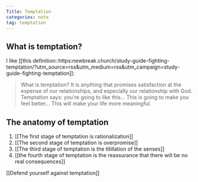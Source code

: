 ```yaml
---
Title: Temptation
categories: note
tag: temptation
---
```


## What is temptation? 

I like [[this definition::https:newbreak.church/study-guide-fighting-temptation/?utm_source=rss&utm_medium=rss&utm_campaign=study-guide-fighting-temptation]]:

>What is temptation? It is anything that promises satisfaction at the expense of our relationships, and especially our relationship with God. Temptation says: you're going to like this... This is going to make you feel better... This will make your life more meaningful. 

## The anatomy of temptation
1. [[The first stage of temptation is rationalization]]
2. [[The second stage of temptation is overpromise]]
3. [[The third stage of temptation is the titillation of the senses]]
4. [[the fourth stage of temptation is the reassurance that there will be no real consequences]]

[[Defend yourself against temptation]]
